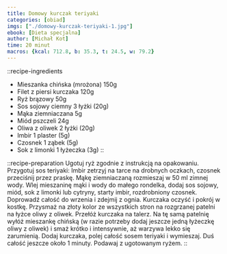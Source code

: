 ```yaml
---
title: Domowy kurczak teriyaki
categories: [obiad]
imgs: ["./domowy-kurczak-teriyaki-1.jpg"]
ebook: [Dieta specjalna]
author: [Michał Kot]
time: 20 minut
macros: {kcal: 712.8, b: 35.3, t: 24.5, w: 79.2}
---
```


::recipe-ingredients
- Mieszanka chińska (mrożona) 150g
- Filet z piersi kurczaka 120g
- Ryż brązowy 50g
- Sos sojowy ciemny 3 łyżki (20g)
- Mąka ziemniaczana 5g
- Miód pszczeli 24g
- Oliwa z oliwek 2 łyżki (20g)
- Imbir 1 plaster (5g)
- Czosnek 1 ząbek (5g)
- Sok z limonki 1 łyżeczka (3g)
::

::recipe-preparation
Ugotuj ryż zgodnie z instrukcją na opakowaniu. Przygotuj sos teriyaki: Imbir zetrzyj na tarce na drobnych oczkach, czosnek przeciśnij przez praskę. Mąkę ziemniaczaną rozmieszaj w 50 ml zimnej wody. Wlej mieszaninę mąki i wody do małego rondelka, dodaj sos sojowy, miód, sok z limonki lub cytryny, starty imbir, rozdrobniony czosnek. Doprowadź całość do wrzenia i zdejmij z ognia. Kurczaka oczyść i pokrój w kostkę. Przysmaż na złoty kolor ze wszystkich stron na rozgrzanej patelni na łyżce oliwy z oliwek. Przełóż kurczaka na talerz. Na tę samą patelnię wyłóż mieszankę chińską (w razie potrzeby dodaj jeszcze jedną łyżeczkę oliwy z oliwek) i smaż krótko i intensywnie, aż warzywa lekko się zarumienią. Dodaj kurczaka, polej całość sosem teriyaki i wymieszaj. Duś całość jeszcze około 1 minuty. Podawaj z ugotowanym ryżem.
::